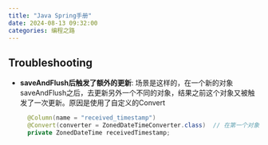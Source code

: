 ```yaml
---
title: "Java Spring手册"
date: 2024-08-13 09:32:00
categories: 编程之路
---
```


## Troubleshooting

- **saveAndFlush后触发了额外的更新**: 场景是这样的，在一个新的对象saveAndFlush之后，去更新另外一个不同的对象，结果之前这个对象又被触发了一次更新。原因是使用了自定义的Convert

  ```java
    @Column(name = "received_timestamp")
    @Convert(converter = ZonedDateTimeConverter.class)	// 在第一个对象上使用了自定义的convert，这样在save的时候没问题，但是flush的时候重新从数据库获取该字段之后又会将其格式转换一下，这样entitymanager会认为这个字段在flush之后又被更新了，从而在其他对象更新的时候触发了级联更新
    private ZonedDateTime receivedTimestamp;
  ```

  